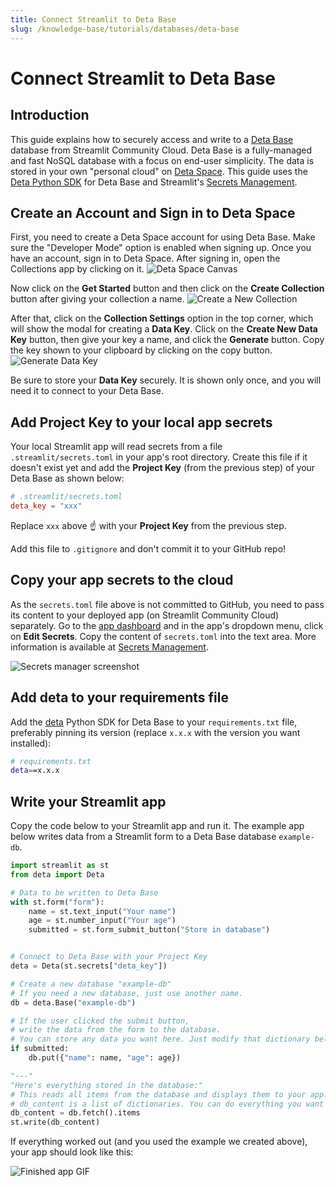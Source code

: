 ```yaml
---
title: Connect Streamlit to Deta Base
slug: /knowledge-base/tutorials/databases/deta-base
---
```


# Connect Streamlit to Deta Base

## Introduction

This guide explains how to securely access and write to a [Deta Base](https://deta.space/docs/en/reference/base/about) database from Streamlit Community Cloud. Deta Base is a fully-managed and fast NoSQL database with a focus on end-user simplicity. The data is stored in your own "personal cloud" on [Deta Space](https://deta.space/developers). This guide uses the [Deta Python SDK](https://github.com/deta/deta-python) for Deta Base and Streamlit's [Secrets Management](https://www.notion.so/streamlit-community-cloud/get-started/deploy-an-app/connect-to-data-sources/secrets-management).

## Create an Account and Sign in to Deta Space

First, you need to create a Deta Space account for using Deta Base. Make sure the "Developer Mode" option is enabled when signing up. Once you have an account, sign in to Deta Space. After signing in, open the Collections app by clicking on it.
<Image alt="Deta Space Canvas" src="/images/databases/deta-1.png" caption="Deta Space Canvas" />

Now click on the **Get Started** button and then click on the **Create Collection** button after giving your collection a name.
<Image alt="Create a New Collection" src="/images/databases/deta-2.png" caption="Create a New Collection" />

After that, click on the **Collection Settings** option in the top corner, which will show the modal for creating a **Data Key**. Click on the **Create New Data Key** button, then give your key a name, and click the **Generate** button. Copy the key shown to your clipboard by clicking on the copy button.
<Image alt="Generate Data Key" src="/images/databases/deta-3.png" caption="Generate Data Key" />

Be sure to store your **Data Key** securely. It is shown only once, and you will need it to connect to your Deta Base.

## Add Project Key to your local app secrets

Your local Streamlit app will read secrets from a file `.streamlit/secrets.toml` in your app's root directory. Create this file if it doesn't exist yet and add the **Project Key** (from the previous step) of your Deta Base as shown below:

```toml
# .streamlit/secrets.toml
deta_key = "xxx"
```

Replace `xxx` above ☝️ with your **Project Key** from the previous step.

<Important>

Add this file to `.gitignore` and don't commit it to your GitHub repo!

</Important>

## Copy your app secrets to the cloud

As the `secrets.toml` file above is not committed to GitHub, you need to pass its content to your deployed app (on Streamlit Community Cloud) separately. Go to the [app dashboard](https://share.streamlit.io/) and in the app's dropdown menu, click on **Edit Secrets**. Copy the content of `secrets.toml` into the text area. More information is available at [Secrets Management](/streamlit-community-cloud/get-started/deploy-an-app/connect-to-data-sources/secrets-management).

![Secrets manager screenshot](/images/databases/edit-secrets.png)

## Add deta to your requirements file

Add the [deta](https://github.com/deta/deta-python) Python SDK for Deta Base to your `requirements.txt` file, preferably pinning its version (replace `x.x.x` with the version you want installed):

```bash
# requirements.txt
deta==x.x.x
```

## Write your Streamlit app

Copy the code below to your Streamlit app and run it. The example app below writes data from a Streamlit form to a Deta Base database `example-db`.

```python
import streamlit as st
from deta import Deta

# Data to be written to Deta Base
with st.form("form"):
    name = st.text_input("Your name")
    age = st.number_input("Your age")
    submitted = st.form_submit_button("Store in database")


# Connect to Deta Base with your Project Key
deta = Deta(st.secrets["deta_key"])

# Create a new database "example-db"
# If you need a new database, just use another name.
db = deta.Base("example-db")

# If the user clicked the submit button,
# write the data from the form to the database.
# You can store any data you want here. Just modify that dictionary below (the entries between the {}).
if submitted:
    db.put({"name": name, "age": age})

"---"
"Here's everything stored in the database:"
# This reads all items from the database and displays them to your app.
# db_content is a list of dictionaries. You can do everything you want with it.
db_content = db.fetch().items
st.write(db_content)
```

If everything worked out (and you used the example we created above), your app should look like this:

![Finished app GIF](/images/databases/deta_app.gif)
